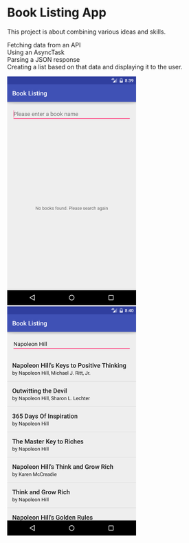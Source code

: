 # Book Listing App

This project is about combining various ideas and skills.

Fetching data from an API<br />
Using an AsyncTask<br />
Parsing a JSON response<br />
Creating a list based on that data and displaying it to the user.<br />

<img src="/BookListingApp/images/1.png" width="300px">
<img src="/BookListingApp/images/2.png" width="300px"><br />
